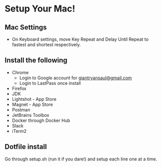 # Setup Your Mac!

## Mac Settings
- On Keyboard settings, move Key Repeat and Delay Until Repeat to fastest and shortest respectively.

## Install the following
- Chrome
  - Login to Google account for giantryansaul@gmail.com
  - Login to LastPass once install
- Firefox
- JDK
- Lightshot - App Store
- Magnet - App Store
- Postman
- JetBrains Toolbox
- Docker through Docker Hub
- Slack
- iTerm2

## Dotfile install
Go through setup.sh (run it if you dare!) and setup each line one at a time.
